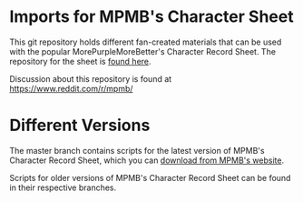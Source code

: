 # Imports for MPMB's Character Sheet
This git repository holds different fan-created materials that can be used with the popular MorePurpleMoreBetter's Character Record Sheet. The repository for the sheet is [found here](https://github.com/morepurplemorebetter/MPMBs-Character-Record-Sheet).

Discussion about this repository is found at https://www.reddit.com/r/mpmb/

# Different Versions
The master branch contains scripts for the latest version of MPMB's Character Record Sheet, which you can [download from MPMB's website](https://www.flapkan.com/#download).

Scripts for older versions of MPMB's Character Record Sheet can be found in their respective branches.
